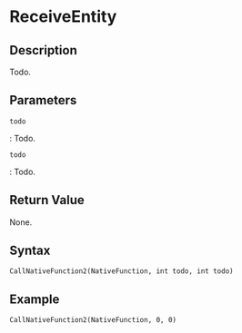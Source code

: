 # ReceiveEntity

## Description
Todo.

## Parameters
`todo`

:   Todo.

`todo`

:   Todo.

## Return Value
None.

## Syntax
```
CallNativeFunction2(NativeFunction, int todo, int todo)
```

## Example
```
CallNativeFunction2(NativeFunction, 0, 0)
```